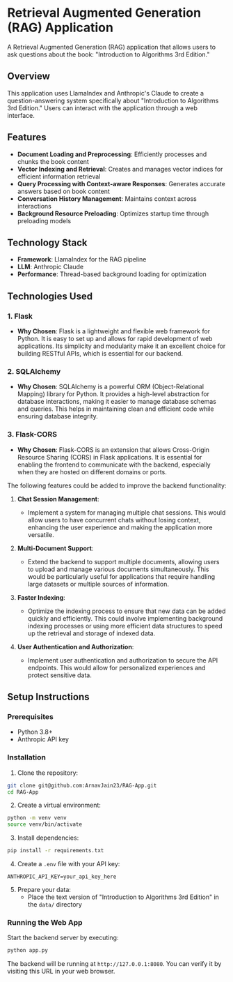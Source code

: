# Retrieval Augmented Generation (RAG) Application

A Retrieval Augmented Generation (RAG) application that allows users to ask questions about the book: "Introduction to Algorithms 3rd Edition."

## Overview

This application uses LlamaIndex and Anthropic's Claude to create a question-answering system specifically about "Introduction to Algorithms 3rd Edition." Users can interact with the application through a web interface.

## Features

- **Document Loading and Preprocessing**: Efficiently processes and chunks the book content
- **Vector Indexing and Retrieval**: Creates and manages vector indices for efficient information retrieval
- **Query Processing with Context-aware Responses**: Generates accurate answers based on book content
- **Conversation History Management**: Maintains context across interactions
- **Background Resource Preloading**: Optimizes startup time through preloading models

## Technology Stack

- **Framework**: LlamaIndex for the RAG pipeline
- **LLM**: Anthropic Claude
- **Performance**: Thread-based background loading for optimization

## Technologies Used

### 1. Flask
- **Why Chosen**: Flask is a lightweight and flexible web framework for Python. It is easy to set up and allows for rapid development of web applications. Its simplicity and modularity make it an excellent choice for building RESTful APIs, which is essential for our backend.

### 2. SQLAlchemy
- **Why Chosen**: SQLAlchemy is a powerful ORM (Object-Relational Mapping) library for Python. It provides a high-level abstraction for database interactions, making it easier to manage database schemas and queries. This helps in maintaining clean and efficient code while ensuring database integrity.

### 3. Flask-CORS
- **Why Chosen**: Flask-CORS is an extension that allows Cross-Origin Resource Sharing (CORS) in Flask applications. It is essential for enabling the frontend to communicate with the backend, especially when they are hosted on different domains or ports.

The following features could be added to improve the backend functionality:

1. **Chat Session Management**:
   - Implement a system for managing multiple chat sessions. This would allow users to have concurrent chats without losing context, enhancing the user experience and making the application more versatile.

2. **Multi-Document Support**:
   - Extend the backend to support multiple documents, allowing users to upload and manage various documents simultaneously. This would be particularly useful for applications that require handling large datasets or multiple sources of information.

3. **Faster Indexing**:
   - Optimize the indexing process to ensure that new data can be added quickly and efficiently. This could involve implementing background indexing processes or using more efficient data structures to speed up the retrieval and storage of indexed data.

4. **User Authentication and Authorization**:
   - Implement user authentication and authorization to secure the API endpoints. This would allow for personalized experiences and protect sensitive data.

## Setup Instructions

### Prerequisites

- Python 3.8+
- Anthropic API key

### Installation

1. Clone the repository:
```bash
git clone git@github.com:ArnavJain23/RAG-App.git
cd RAG-App
```

2. Create a virtual environment:
```bash
python -m venv venv
source venv/bin/activate
```

3. Install dependencies:
```bash
pip install -r requirements.txt
```

4. Create a `.env` file with your API key:
```
ANTHROPIC_API_KEY=your_api_key_here
```

5. Prepare your data:
   - Place the text version of "Introduction to Algorithms 3rd Edition" in the `data/` directory

### Running the Web App

Start the backend server by executing:
```bash
python app.py
```
The backend will be running at `http://127.0.0.1:8080`. You can verify it by visiting this URL in your web browser.
